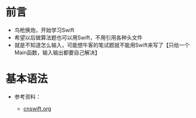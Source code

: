 # 前言

- 鸟枪换炮，开始学习Swift
- 希望以后做算法题也可以用Swift，不用引用各种头文件
- 就是不知道怎么输入，可能想牛客的笔试题就不能用Swift来写了【只给一个Main函数，输入输出都要自己解决】

# 基本语法

- 参考资料：

  - [cnswift.org](https://www.cnswift.org)

    

    